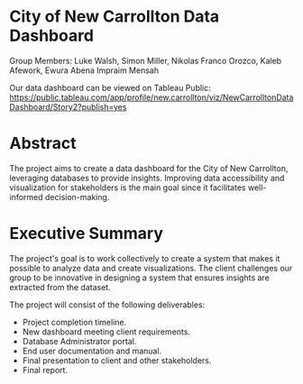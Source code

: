 # City of New Carrollton Data Dashboard
Group Members: Luke Walsh, Simon Miller, Nikolas Franco Orozco, Kaleb Afework, Ewura Abena Impraim Mensah  

Our data dashboard can be viewed on Tableau Public: https://public.tableau.com/app/profile/new.carrollton/viz/NewCarrolltonDataDashboard/Story2?publish=yes  

# Abstract
The project aims to create a data dashboard for the City of New Carrollton, leveraging databases to provide insights. Improving data accessibility and visualization for stakeholders is the main goal since it facilitates well-informed decision-making.  

# Executive Summary 
The project's goal is to work collectively to create a system that makes it possible to analyze data and create visualizations. The client challenges our group to be innovative in designing a system that ensures insights are extracted from the dataset.  

The project will consist of the following deliverables: 
- Project completion timeline.  
- New dashboard meeting client requirements.  
- Database Administrator portal.  
- End user documentation and manual.  
- Final presentation to client and other stakeholders.  
- Final report.   


